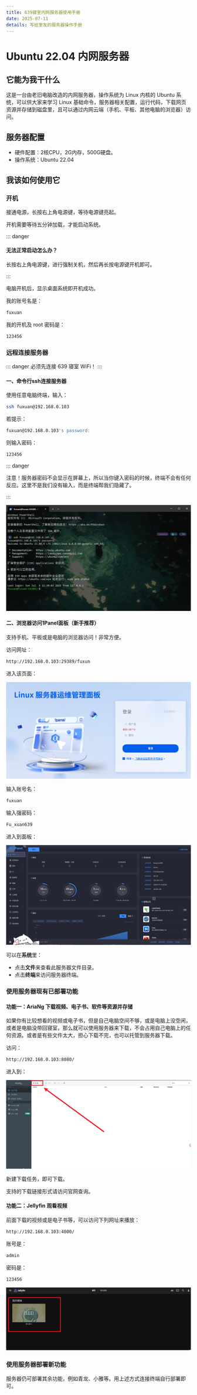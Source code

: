 ```yaml
---
title: 639寝室内网服务器使用手册
date: 2025-07-11
details: 写给室友的服务器操作手册
---
```

# Ubuntu 22.04 内网服务器

## 它能为我干什么

这是一台由老旧电脑改造的内网服务器，操作系统为 Linux 内核的 Ubuntu 系统，可以供大家来学习 Linux 基础命令，服务器相关配置，运行代码，下载网页资源并存储到磁盘里，且可以通过内网云端（手机、平板、其他电脑的浏览器）访问。

## 服务器配置

- 硬件配置：2核CPU，2G内存，500G硬盘。
- 操作系统：Ubuntu 22.04

## 我该如何使用它

### 开机

接通电源，长按右上角电源键，等待电源键亮起。

开机需要等待五分钟加载，才能启动系统。

::: danger
#### 无法正常启动怎么办？

长按右上角电源键，进行强制关机，然后再长按电源键开机即可。

:::

电脑开机后，显示桌面系统即开机成功。

我的账号名是：

```txt
fuxuan
```

我的开机及 root 密码是：

```txt
123456
```

### 远程连接服务器

::: danger
必须先连接 639 寝室 WiFi！
:::

#### 一、命令行ssh连接服务器

使用任意电脑终端，输入：

```bash
ssh fuxuan@192.168.0.103
```

若提示：

```bash
fuxuan@192.168.0.103's password:
```

则输入密码：
```txt
123456
```

::: danger

注意！服务器密码不会显示在屏幕上，所以当你键入密码的时候，终端不会有任何反应。这里不是我们没有输入，而是终端帮我们隐藏了。

:::

![](image/Pasted%20image%2020250711194053.png)

#### 二、浏览器访问1Panel面板（新手推荐）

支持手机、平板或是电脑的浏览器访问！非常方便。

访问网址：

```txt
http://192.168.0.103:29389/fuxun
```

进入该页面：

![](image/Pasted%20image%2020250711194310.png)

输入账号名：

```txt
fuxuan
```

输入强密码：

```txt
Fu_xuan639
```

进入到面板：

![](image/Pasted%20image%2020250711194519.png)

可以在**系统**里：

- 点击**文件**来查看此服务器文件目录。
- 点击**终端**来访问服务器终端。

### 使用服务器现有已部署功能

#### 功能一：AriaNg 下载视频、电子书、软件等资源并存储

如果你有比较想看的视频或电子书，但是自己电脑空间不够，或是电脑上没空闲，或者是电脑没带回寝室，那么就可以使用服务器来下载，不会占用自己电脑上的任何资源。或者是有些文件太大，担心下载不完，也可以托管到服务器下载。

访问：

```txt
http://192.168.0.103:8080/
```

进入到：

![](image/Pasted%20image%2020250711195705.png)

新建下载任务，即可下载。

支持的下载链接形式请访问官网查询。

#### 功能二：Jellyfin 观看视频

前面下载的视频或是电子书等，可以访问下列网址来播放：

```txt
http://192.168.0.103:4000/
```

账号是：

```txt
admin
```

密码是：

```txt
123456
```

![](image/Pasted%20image%2020250711195920.png)

### 使用服务器部署新功能

服务器仍可部署其余功能，例如青龙、小雅等。用上述方式连接终端自行部署即可。




